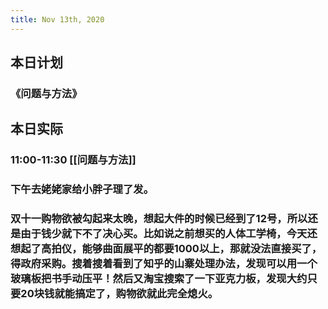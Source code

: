 ```yaml
---
title: Nov 13th, 2020
---
```


## 本日计划
### 《问题与方法》
###
## 本日实际
### 11:00-11:30 [[问题与方法]]
### 下午去姥姥家给小胖子理了发。
### 双十一购物欲被勾起来太晚，想起大件的时候已经到了12号，所以还是由于钱少就下不了决心买。比如说之前想买的人体工学椅，今天还想起了高拍仪，能够曲面展平的都要1000以上，那就没法直接买了，得政府采购。搜着搜着看到了知乎的山寨处理办法，发现可以用一个玻璃板把书手动压平！然后又淘宝搜索了一下亚克力板，发现大约只要20块钱就能搞定了，购物欲就此完全熄火。
##
